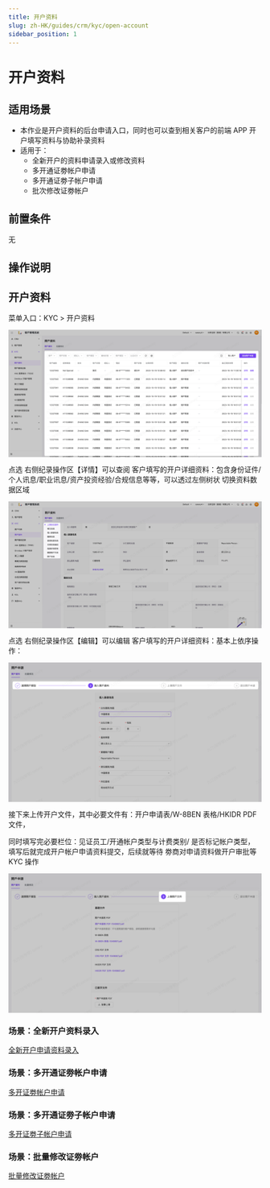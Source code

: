 ```yaml
---
title: 开户资料
slug: zh-HK/guides/crm/kyc/open-account
sidebar_position: 1
---
```



# 开户资料

## 适用场景

- 本作业是开户资料的后台申请入口，同时也可以查到相关客户的前端 APP 开户填写资料与协助补录资料
- 适用于：
    - 全新开户的资料申请录入或修改资料
    - 多开通证劵帐户申请
    - 多开通证劵子帐户申请
    - 批次修改证劵帐户

## 前置条件

无

## 操作说明

## 开户资料

 菜单入口：KYC > 开户资料 

<img src="./assets/EzDTboBSjozOclx2X1TcaLvjnxd.png" src-width="3822" src-height="1922" align="center"/>

点选 右侧纪录操作区【详情】可以查阅 客户填写的开户详细资料：包含身份证件/个人讯息/职业讯息/资产投资经验/合规信息等等，可以透过左侧树状 切换资料数据区域

<img src="./assets/LoxGbCl89oL7i9xTQkUcwlBAnWf.png" src-width="3826" src-height="1912" align="center"/>

点选 右侧纪录操作区【编辑】可以编辑 客户填写的开户详细资料：基本上依序操作：

<img src="./assets/N0b3bhqD2omI7BxukcbcinugnHh.png" src-width="3306" src-height="1822" align="center"/>

接下来上传开户文件，其中必要文件有：开户申请表/W-8BEN 表格/HKIDR PDF 文件，

同时填写完必要栏位：见证员工/开通帐户类型与计费类别/ 是否标记帐户类型，填写后就完成开户帐户申请资料提交，后续就等待 劵商对申请资料做开户审批等 KYC 操作

<img src="./assets/AkxAbcqypoutZHxWoXEcZR0anvf.png" src-width="3306" src-height="1816" align="center"/>

### 场景：全新开户资料录入

[全新开户申请资料录入](https://longbridge.feishu.cn/wiki//Oh1ww4GN8iB9iZktgHKcQWwln2f/xxx/xxx/xxx/xxx?create_from=create_doc_to_wiki)

### 场景：多开通证劵帐户申请

[多开证劵帐户申请](https://longbridge.feishu.cn/wiki//zh-HK/guides/crm/kyc/open-account/xxx)

### 场景：多开通证劵子帐户申请

[多开证劵子帐户申请](https://longbridge.feishu.cn/wiki//zh-HK/guides/crm/kyc/open-account/xxx)

### 场景：批量修改证劵帐户

[批量修改证劵帐户](https://longbridge.feishu.cn/wiki//zh-HK/guides/crm/kyc/open-account/xxx)

